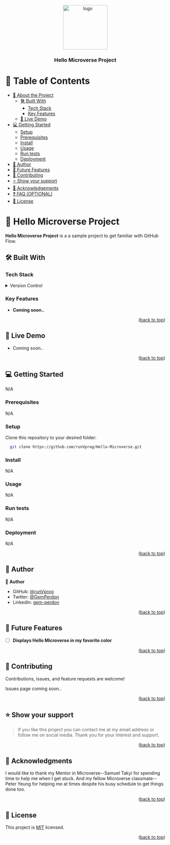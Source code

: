 <a name="readme-top"></a>

<div align="center">
  <img src="logo.png" alt="logo" width="140"  height="auto" />
  <br/>

  <h3><b>Hello Microverse Project</b></h3>

</div>


# 📗 Table of Contents

- [📖 About the Project](#about-project)
  - [🛠 Built With](#built-with)
    - [Tech Stack](#tech-stack)
    - [Key Features](#key-features)
  - [🚀 Live Demo](#live-demo)
- [💻 Getting Started](#getting-started)
  - [Setup](#setup)
  - [Prerequisites](#prerequisites)
  - [Install](#install)
  - [Usage](#usage)
  - [Run tests](#run-tests)
  - [Deployment](#deployment)
- [👥 Author](#authors)
- [🔭 Future Features](#future-features)
- [🤝 Contributing](#contributing)
- [⭐️ Show your support](#support)
- [🙏 Acknowledgements](#acknowledgements)
- [❓ FAQ (OPTIONAL)](#faq)
- [📝 License](#license)


# 📖 Hello Microverse Project <a name="about-project"></a>


**Hello Microverse Project** is a a sample project to get familiar with GitHub Flow.

## 🛠 Built With <a name="built-with"></a>

### Tech Stack <a name="tech-stack"></a>


<details>
  <summary>Version Control</summary>
  <ul>
    <li><a href="https://github.com/">Git</a></li>
  </ul>
</details>



### Key Features <a name="key-features"></a>


- **Coming soon..**

<p align="right">(<a href="#readme-top">back to top</a>)</p>


## 🚀 Live Demo <a name="live-demo"></a>


- Coming soon..

<p align="right">(<a href="#readme-top">back to top</a>)</p>


## 💻 Getting Started <a name="getting-started"></a>

N/A

### Prerequisites

N/A


### Setup

Clone this repository to your desired folder:


```sh
  git clone https://github.com/runVprog/Hello-Microverse.git
```

### Install

N/A

### Usage

N/A

### Run tests

N/A

### Deployment

N/A

<p align="right">(<a href="#readme-top">back to top</a>)</p>


## 👥 Author <a name="authors"></a>


👤 **Author**

- GitHub: [@runVprog](https://github.com/runVprog)
- Twitter: [@GemPerdon](https://twitter.com/gemperdon)
- LinkedIn: [gem-perdon](https://www.linkedin.com/in/gem-perdon-42b7b7234/)

<p align="right">(<a href="#readme-top">back to top</a>)</p>


## 🔭 Future Features <a name="future-features"></a>


- [ ] **Displays Hello Microverse in my favorite color**

<p align="right">(<a href="#readme-top">back to top</a>)</p>


## 🤝 Contributing <a name="contributing"></a>

Contributions, issues, and feature requests are welcome!

Issues page coming soon..

<p align="right">(<a href="#readme-top">back to top</a>)</p>


## ⭐️ Show your support <a name="support"></a>


> If you like this project you can contact me at my email address or follow me on social media. Thank you for your interest and support.

<p align="right">(<a href="#readme-top">back to top</a>)</p>


## 🙏 Acknowledgments <a name="acknowledgements"></a>


I would like to thank my Mentor in Microverse--Samuel Takyi for spending time to help me when I get stuck. And my fellow Microverse classmate--Peter Yeung for helping me at times despite his busy schedule to get things done too.

<p align="right">(<a href="#readme-top">back to top</a>)</p>



## 📝 License <a name="license"></a>

This project is [MIT](https://github.com/runVprog/Hello-Microverse/blob/add-linters/LICENSE) licensed.


<p align="right">(<a href="#readme-top">back to top</a>)</p>
